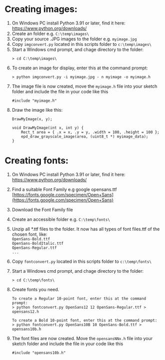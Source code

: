 # Creating images:

1. On Windows PC install Python 3.91 or later, find it here: https://www.python.org/downloads/
1. Create an folder e.g. ``C:\temp\images\``  
1. Copy your source .JPG images to the folder e.g. ``myimage.jpg``
1. Copy ``imgconvert.py`` located in this scripts folder to ``c:\temp\images\``
1. Start a Windows cmd prompt, and chage directory to the folder:  
   ```
   > cd C:\temp\images\
   ```
1. To create an image for display, enter this at the command prompt:  
   ```
   > python imgconvert.py -i myimage.jpg - n myimage -o myimage.h
   ```
1. The image file is now created, move the ``myimage.h`` file into your sketch folder and include the file in your code like this 
   ```
   #include "myimage.h"
   ```
1. Draw the image like this:  
    ```
    DrawMyImage(x, y);

    void DrawMyImage(int x, int y) {   
        Rect_t area = { .x = x, .y = y, .width = 100, .height = 100 };   
        epd_draw_grayscale_image(area, (uint8_t *) myimage_data); 
    }
    ```

# Creating fonts:

1. On Windows PC install Python 3.91 or later, find it here: https://www.python.org/downloads/

1. Find a suitable Font Family e.g google opensans.ttf  
   [https://fonts.google.com/specimen/Open+Sans](https://fonts.google.com/specimen/Open+Sans)

1. Download the Font Family file

1. Create an accessible folder e.g. ``C:\temp\fonts\``

1. Unzip all *.ttf files to the folder. It now has all types of font files.ttf of the chosen font, like:  
  ``OpenSans-Bold.ttf``  
  ``OpenSans-BoldItalic.ttf``  
  ``OpenSans-Regular.ttf``  
  ``...``  

1. Copy ``fontconvert.py`` located in this scripts folder to ``c:\temp\fonts\``

1. Start a Windows cmd prompt, and chage directory to the folder:  
   ```
   > cd C:\temp\fonts\
   ```

1. Create fonts you need.  
   ```
   To create a Regular 10-point font, enter this at the command prompt:  
   > python fontconvert.py OpenSans12 12 OpenSans-Regular.ttf > opensans12.h

   To create a Bold 10-point font, enter this at the command prompt:  
   > python fontconvert.py OpenSans10B 10 OpenSans-Bold.ttf > opensans10b.h
   ```  
1. The font files are now created. Move the ``opensansNNx.h`` file into your sketch folder and include the file in your code like this 
   ```
   #include "opensans10b.h"
   ```
